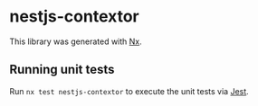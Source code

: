 # nestjs-contextor

This library was generated with [Nx](https://nx.dev).

## Running unit tests

Run `nx test nestjs-contextor` to execute the unit tests via [Jest](https://jestjs.io).
